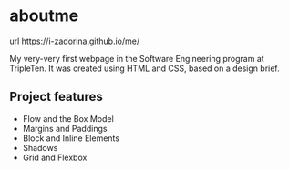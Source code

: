 # aboutme

url https://i-zadorina.github.io/me/

My very-very first webpage in the Software Engineering
program at TripleTen. It was created using HTML and CSS, based on a design brief.

## Project features

- Flow and the Box Model
- Margins and Paddings
- Block and Inline Elements
- Shadows
- Grid and Flexbox
